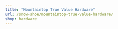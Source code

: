 ```yaml
---
title: "Mountaintop True Value Hardware"
url: /snow-shoe/mountaintop-true-value-hardware/
shop: hardware
---
```

